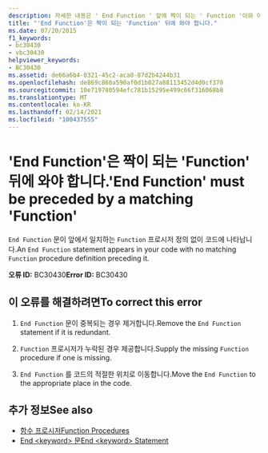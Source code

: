 ```yaml
---
description: 자세한 내용은 ' End Function ' 앞에 짝이 되는 ' Function '이와 야 합니다.
title: "'End Function'은 짝이 되는 'Function' 뒤에 와야 합니다."
ms.date: 07/20/2015
f1_keywords:
- bc30430
- vbc30430
helpviewer_keywords:
- BC30430
ms.assetid: de66a6b4-0321-45c2-aca0-87d2b4244b31
ms.openlocfilehash: de869c860a590af0d1b027a88113452d4d0cf370
ms.sourcegitcommit: 10e719780594efc781b15295e499c66f316068b8
ms.translationtype: MT
ms.contentlocale: ko-KR
ms.lasthandoff: 02/14/2021
ms.locfileid: "100437555"
---
```

# <a name="end-function-must-be-preceded-by-a-matching-function"></a><span data-ttu-id="9e47f-103">'End Function'은 짝이 되는 'Function' 뒤에 와야 합니다.</span><span class="sxs-lookup"><span data-stu-id="9e47f-103">'End Function' must be preceded by a matching 'Function'</span></span>

<span data-ttu-id="9e47f-104">`End Function` 문이 앞에서 일치하는 `Function` 프로시저 정의 없이 코드에 나타납니다.</span><span class="sxs-lookup"><span data-stu-id="9e47f-104">An `End Function` statement appears in your code with no matching `Function` procedure definition preceding it.</span></span>  
  
 <span data-ttu-id="9e47f-105">**오류 ID:** BC30430</span><span class="sxs-lookup"><span data-stu-id="9e47f-105">**Error ID:** BC30430</span></span>  
  
## <a name="to-correct-this-error"></a><span data-ttu-id="9e47f-106">이 오류를 해결하려면</span><span class="sxs-lookup"><span data-stu-id="9e47f-106">To correct this error</span></span>  
  
1. <span data-ttu-id="9e47f-107">`End Function` 문이 중복되는 경우 제거합니다.</span><span class="sxs-lookup"><span data-stu-id="9e47f-107">Remove the `End Function` statement if it is redundant.</span></span>  
  
2. <span data-ttu-id="9e47f-108">`Function` 프로시저가 누락된 경우 제공합니다.</span><span class="sxs-lookup"><span data-stu-id="9e47f-108">Supply the missing `Function` procedure if one is missing.</span></span>  
  
3. <span data-ttu-id="9e47f-109">`End Function` 를 코드의 적절한 위치로 이동합니다.</span><span class="sxs-lookup"><span data-stu-id="9e47f-109">Move the `End Function` to the appropriate place in the code.</span></span>  
  
## <a name="see-also"></a><span data-ttu-id="9e47f-110">추가 정보</span><span class="sxs-lookup"><span data-stu-id="9e47f-110">See also</span></span>

- [<span data-ttu-id="9e47f-111">함수 프로시저</span><span class="sxs-lookup"><span data-stu-id="9e47f-111">Function Procedures</span></span>](../programming-guide/language-features/procedures/function-procedures.md)
- [<span data-ttu-id="9e47f-112">End \<keyword> 문</span><span class="sxs-lookup"><span data-stu-id="9e47f-112">End \<keyword> Statement</span></span>](../language-reference/statements/end-keyword-statement.md)
